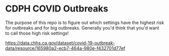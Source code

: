 # CDPH COVID Outbreaks

The purpose of this repo is to figure out which settings have the highest risk for outbreaks and for big outbreaks. Generally you'd think that you'd want to call those high risk settings!

<https://data.chhs.ca.gov/dataset/covid-19-outbreak-data/resource/165980a2-ecb7-464a-980e-f432701d77ef>
